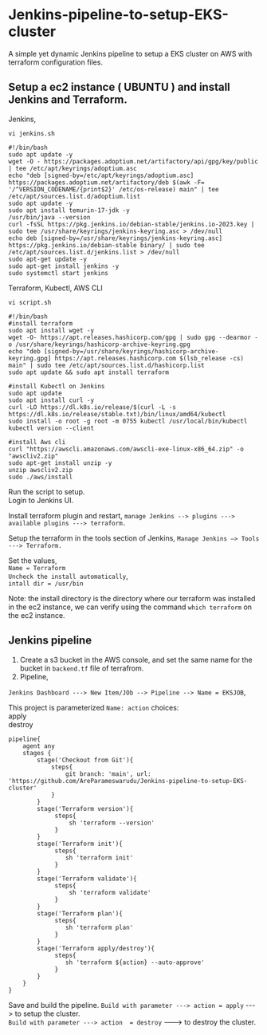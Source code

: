 # Jenkins-pipeline-to-setup-EKS-cluster
A simple yet dynamic Jenkins pipeline to setup a EKS cluster on AWS with terraform configuration files.


## Setup a ec2 instance ( UBUNTU ) and install Jenkins and Terraform.
Jenkins, 
```
vi jenkins.sh
```
```
#!/bin/bash
sudo apt update -y
wget -O - https://packages.adoptium.net/artifactory/api/gpg/key/public | tee /etc/apt/keyrings/adoptium.asc
echo "deb [signed-by=/etc/apt/keyrings/adoptium.asc] https://packages.adoptium.net/artifactory/deb $(awk -F= '/^VERSION_CODENAME/{print$2}' /etc/os-release) main" | tee /etc/apt/sources.list.d/adoptium.list
sudo apt update -y
sudo apt install temurin-17-jdk -y
/usr/bin/java --version
curl -fsSL https://pkg.jenkins.io/debian-stable/jenkins.io-2023.key | sudo tee /usr/share/keyrings/jenkins-keyring.asc > /dev/null
echo deb [signed-by=/usr/share/keyrings/jenkins-keyring.asc] https://pkg.jenkins.io/debian-stable binary/ | sudo tee /etc/apt/sources.list.d/jenkins.list > /dev/null
sudo apt-get update -y
sudo apt-get install jenkins -y
sudo systemctl start jenkins
```

Terraform, Kubectl, AWS CLI
```
vi script.sh
```
```
#!/bin/bash
#install terraform
sudo apt install wget -y
wget -O- https://apt.releases.hashicorp.com/gpg | sudo gpg --dearmor -o /usr/share/keyrings/hashicorp-archive-keyring.gpg
echo "deb [signed-by=/usr/share/keyrings/hashicorp-archive-keyring.gpg] https://apt.releases.hashicorp.com $(lsb_release -cs) main" | sudo tee /etc/apt/sources.list.d/hashicorp.list
sudo apt update && sudo apt install terraform

#install Kubectl on Jenkins
sudo apt update
sudo apt install curl -y
curl -LO https://dl.k8s.io/release/$(curl -L -s https://dl.k8s.io/release/stable.txt)/bin/linux/amd64/kubectl
sudo install -o root -g root -m 0755 kubectl /usr/local/bin/kubectl
kubectl version --client

#install Aws cli
curl "https://awscli.amazonaws.com/awscli-exe-linux-x86_64.zip" -o "awscliv2.zip"
sudo apt-get install unzip -y
unzip awscliv2.zip
sudo ./aws/install
```
  
Run the script to setup.  
Login to Jenkins UI.    
  
Install terraform plugin and restart, 
`manage Jenkins --> plugins ---> available plugins ---> terraform.`  

Setup the terraform in the tools section of Jenkins,
`Manage Jenkins –> Tools ---> Terraform.`  
  
Set the values,   
`Name = Terraform`  
`Uncheck the install automatically`,  
`intall dir = /usr/bin`  

Note: the install directory is the directory where our terraform was installed in the ec2 instance, we can verify using the command `which terraform` on the ec2 instance.


## Jenkins pipeline

1. Create a s3 bucket in the AWS console, and set the same name for the bucket in `backend.tf` file of terrafrom.
2. Pipeline,

`Jenkins Dashboard ---> New Item/JOb --> Pipeline --> Name = EKSJOB`, 
  
This project is parameterized
`Name: action`
choices:   
 apply  
 destroy  


```
pipeline{
    agent any
    stages {
        stage('Checkout from Git'){
            steps{
                git branch: 'main', url: 'https://github.com/AreParameswarudu/Jenkins-pipeline-to-setup-EKS-cluster'
            }
        }
        stage('Terraform version'){
             steps{
                 sh 'terraform --version'
             }
        }
        stage('Terraform init'){
             steps{
                sh 'terraform init'
             }
        }
        stage('Terraform validate'){
             steps{
                 sh 'terraform validate'
             }
        }
        stage('Terraform plan'){
             steps{
                sh 'terraform plan'
             }
        }
        stage('Terraform apply/destroy'){
             steps{
                sh 'terraform ${action} --auto-approve'
             }
        }
    }
}
```

Save and build the pipeline.
`Build with parameter ---> action = apply`   ---> to setup the cluster.  
`Build with parameter ---> action  = destroy`  ---> to destroy the cluster.
